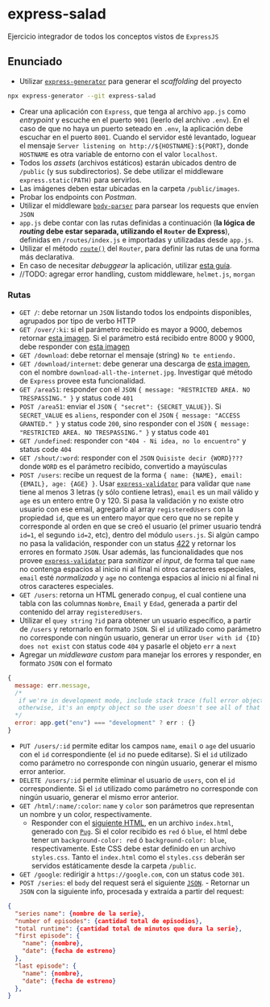 # express-salad

Ejercicio integrador de todos los conceptos vistos de `ExpressJS`

## Enunciado

- Utilizar [`express-generator`](http://expressjs.com/en/starter/generator.html) para generar el _scaffolding_ del proyecto

```bash
npx express-generator --git express-salad
```

- Crear una aplicación con `Express`, que tenga al archivo `app.js` como _entrypoint_ y escuche en el puerto `9001` (leerlo del archivo `.env`). En el caso de que no haya un puerto seteado en `.env`, la aplicación debe escuchar en el puerto `8001`. Cuando el servidor esté levantado, loguear el mensaje `Server listening on http://${HOSTNAME}:${PORT}`, donde `HOSTNAME` es otra variable de entorno con el valor `localhost`.
- Todos los _assets_ (archivos estáticos) estarán ubicados dentro de `/public` (y sus subdirectorios). Se debe utilizar el middleware `express.static(PATH)` para servirlos.
- Las imágenes deben estar ubicadas en la carpeta `/public/images`.  
- Probar los endpoints con _Postman_. 
- Utilizar el middleware [`body-parser`](https://www.npmjs.com/package/body-parser) para parsear los requests que envíen `JSON`
- `app.js` debe contar con las rutas definidas a continuación (**la lógica de _routing_ debe estar separada, utilizando el `Router` de Express**), definidas en `/routes/index.js` e importadas y utilizadas desde `app.js`.
- Utilizar el método [`route()`](http://expressjs.com/en/4x/api.html#router.route) del `Router`, para definir las rutas de una forma más declarativa. 
- En caso de necesitar _debuggear_ la aplicación, utilizar [esta guía](https://itnext.io/the-absolute-easiest-way-to-debug-node-js-with-vscode-2e02ef5b1bad).
- //TODO: agregar error handling, custom middleware, `helmet.js`, `morgan`

### Rutas

- `GET /`: debe retornar un `JSON` listando todos los endpoints disponibles, agrupados por tipo de verbo HTTP
- `GET /over/:ki`: si el parámetro recibido es mayor a 9000, debemos retornar [esta imagen](https://scontent.faep8-2.fna.fbcdn.net/v/t1.0-9/13557935_10154299834588430_6953082742839667877_n.jpg?_nc_cat=108&_nc_ohc=NaJZnDsaLH4AQmlOMjlSHEY-Ie0cKmNMiM6JfFXvi5XqS7Vy7dFIqjyWg&_nc_ht=scontent.faep8-2.fna&oh=e8224bf46f2ff62926ce3edb89229f17&oe=5EA8758F). Si el parámetro está recibido entre 8000 y 9000, debe responder con [esta imagen](https://i.pinimg.com/originals/c4/5a/2b/c45a2b80dfe53775508dad0335eb117f.jpg)
- `GET /download`: debe retornar el mensaje (string) `No te entiendo.`
- `GET /download/internet`: debe generar una descarga de [esta imagen](https://www.mememaker.net/api/bucket?path=static/img/memes/full/2017/Jan/18/16/download-all-the-internet.jpg), con el nombre `download-all-the-internet.jpg`. Investigar qué método de `Express` provee esta funcionalidad.
- `GET /area51`: responder con el `JSON` `{ message: "RESTRICTED AREA. NO TRESPASSING." }` y status code `401`
- `POST /area51`: enviar el `JSON` `{ "secret": {SECRET_VALUE}}`. Si `SECRET_VALUE` es `aliens`, responder con el `JSON` `{ message: "ACCESS GRANTED." }` y status code `200`, sino responder con el `JSON` `{ message: "RESTRICTED AREA. NO TRESPASSING." }` y status code `401`
- `GET /undefined`: responder con `"404 - Ni idea, no lo encuentro"` y status code `404`
- `GET /shout/:word`: responder con el `JSON` `Quisiste decir {WORD}???` donde `WORD` es el parámetro recibido, convertido a mayúsculas
- `POST /users`: recibe un request de la forma `{ name: {NAME}, email: {EMAIL}, age: {AGE} }`. Usar [`express-validator`](https://express-validator.github.io/docs/) para validar que `name` tiene al menos 3 letras (y sólo contiene letras), `email` es un mail válido y `age` es un entero entre 0 y 120. Si pasa la validación y no existe otro usuario con ese email, agregarlo al array `registeredUsers` con la propiedad `id`, que es un entero mayor que cero que no se repite y corresponde al orden en que se creó el usuario (el primer usuario tendrá `id=1`, el segundo `id=2`, etc), dentro del módulo `users.js`. Si algún campo no pasa la validación, responder con un status [422](https://httpstatuses.com/422) y retornar los errores en formato `JSON`. Usar además, las funcionalidades que nos provee [`express-validator`](https://express-validator.github.io/docs/) para _sanitizar el input_, de forma tal que `name` no contenga espacios al inicio ni al final ni otros caracteres especiales, `email` esté _normalizado_ y `age` no contenga espacios al inicio ni al final ni otros caracteres especiales.
- `GET /users`: retorna un HTML generado con`pug`, el cual contiene una tabla con las columnas `Nombre`, `Email` y `Edad`, generada a partir del contenido del array `registeredUsers`.
- Utilizar el `quey string` `?id` para obtener un usuario específico, a partir de `/users` y retornarlo en formato `JSON`. Si el `id` utilizado como parámetro no corresponde con ningún usuario, generar un error `User with id {ID} does not exist` con status code `404` y pasarle el objeto `err` a `next`
- Agregar un _middleware custom_ para manejar los errores y responder, en formato `JSON` con el formato

```js
{
  message: err.message,
  /*
   if we're in development mode, include stack trace (full error object)
   otherwise, it's an empty object so the user doesn't see all of that
  */
  error: app.get("env") === "development" ? err : {}
}
```

- `PUT /users/:id` permite editar los campos `name`, `email` o `age` del usuario con el `id` correspondiente (el `id` no puede editarse). Si el `id` utilizado como parámetro no corresponde con ningún usuario, generar el mismo error anterior.
- `DELETE /users/:id` permite eliminar el usuario de `users`, con el `id` correspondiente. Si el `id` utilizado como parámetro no corresponde con ningún usuario, generar el mismo error anterior.
- `GET /html/:name/:color`: `name` y `color` son parámetros que representan un nombre y un color, respectivamente. 
  - Responder con el [siguiente HTML](https://gist.githubusercontent.com/nhsz/5d4d9c339e99ad565116ddc8de0bb199/raw/25277d382208e3aa335d24b3b1888364084b015a/index.html), en un archivo `index.html`, generado con [`Pug`](https://pugjs.org/). Si el color recibido es `red` ó `blue`, el html debe tener un `background-color: red` ó `background-color: blue`, respectivamente. Este CSS debe estar definido en un archivo `styles.css`. Tanto el `index.html` como el `styles.css` deberán ser servidos estáticamente desde la carpeta `/public`.
- `GET /google`: redirigir a `https://google.com`, con un status code `301`.
- `POST /series`: el `body` del request será el siguiente [`JSON`](http://api.tvmaze.com/singlesearch/shows?q=mr-robot&embed=episodes).   - Retornar un `JSON` con la siguiente info, procesada y extraída a partir del request: 

```json
{ 
  "series name": {nombre de la serie},
  "number of episodes": {cantidad total de episodios},
  "total runtime": {cantidad total de minutos que dura la serie},
  "first episode": {
    "name": {nombre},
    "date": {fecha de estreno}
  },
  "last episode": {
    "name": {nombre},
    "date": {fecha de estreno}
  },
}
```
